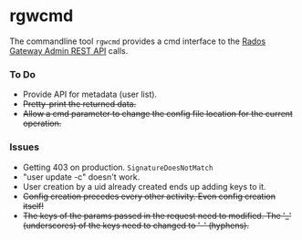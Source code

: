 # rgwcmd

The commandline tool `rgwcmd` provides a cmd interface to the [Rados Gateway Admin REST API](http://docs.ceph.com/docs/master/radosgw/adminops/#add-a-user-capability) calls.

### To Do

- Provide API for metadata (user list).
- ~~Pretty-print the returned data.~~
- ~~Allow a cmd parameter to change the config file location for the current operation.~~

### Issues

- Getting 403 on production. `SignatureDoesNotMatch`
- "user update -c" doesn't work.
- User creation by a uid already created ends up adding keys to it.
- ~~Config creation precedes every other activity. Even config creation itself!~~
- ~~The keys of the params passed in the request need to modified. The '_' (underscores) of the keys need to changed to '-' (hyphens).~~
